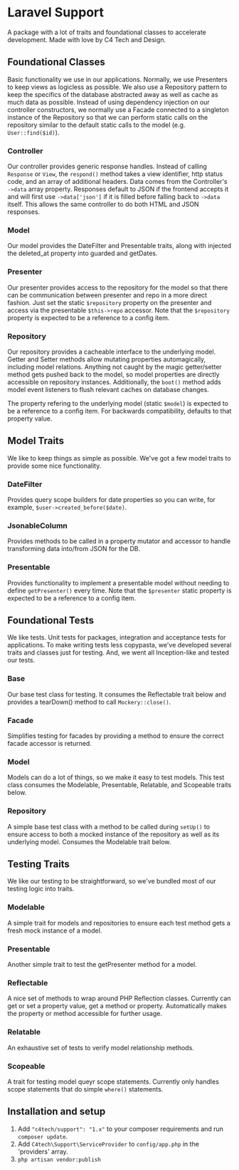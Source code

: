 # Laravel Support

A package with a lot of traits and foundational classes to accelerate
development. Made with love by C4 Tech and Design.


## Foundational Classes

Basic functionality we use in our applications. Normally, we use Presenters to
keep views as logicless as possible. We also use a Repository pattern to keep
the specifics of the database abstracted away as well as cache as much data as
possible. Instead of using dependency injection on our controller
constructors, we normally use a Facade connected to a singleton instance of
the Repository so that we can perform static calls on the repository similar
to the default static calls to the model (e.g. `User::find($id)`).

### Controller

Our controller provides generic response handles. Instead of calling `Response`
or `View`, the `respond()` method takes a view identifier, http status code,
and an array of additional headers. Data comes from the Controller's `->data`
array property. Responses default to JSON if the frontend accepts it and will
first use `->data['json']` if it is filled before falling back to `->data`
itself. This allows the same controller to do both HTML and JSON responses.

### Model

Our model provides the DateFilter and Presentable traits, along with injected
the deleted_at property into guarded and getDates.

### Presenter

Our presenter provides access to the repository for the model so that there
can be communication between presenter and repo in a more direct fashion. Just
set the static `$repository` property on the presenter and access via the
presentable `$this->repo` accessor. Note that the `$repository` property is
expected to be a reference to a config item.

### Repository

Our repository provides a cacheable interface to the underlying model. Getter
and Setter methods allow mutating properties automagically, including model
relations. Anything not caught by the magic getter/setter method gets pushed
back to the model, so model properties are directly accessible on repository
instances. Additionally, the `boot()` method adds model event listeners to
flush relevant caches on database changes.

The property refering to the underlying model (static `$model`) is expected
to be a reference to a config item. For backwards compatibility, defaults to
that property value.



## Model Traits

We like to keep things as simple as possible. We've got a few model traits to
provide some nice functionality.

### DateFilter

Provides query scope builders for date properties so you can write, for
example, `$user->created_before($date)`.

### JsonableColumn

Provides methods to be called in a property mutator and accessor to handle
transforming data into/from JSON for the DB.

### Presentable

Provides functionality to implement a presentable model without needing to
define `getPresenter()` every time. Note that the `$presenter` static property
is expected to be a reference to a config item.



## Foundational Tests

We like tests. Unit tests for packages, integration and acceptance tests for
applications. To make writing tests less copypasta, we've developed several
traits and classes just for testing. And, we went all Inception-like and
tested our tests.

### Base

Our base test class for testing. It consumes the Reflectable trait below and
provides a tearDown() method to call `Mockery::close()`.

### Facade

Simplifies testing for facades by providing a method to ensure the correct
facade accessor is returned.

### Model

Models can do a lot of things, so we make it easy to test models. This test
class consumes the Modelable, Presentable, Relatable, and Scopeable traits
below.

### Repository

A simple base test class with a method to be called during `setUp()` to ensure
access to both a mocked instance of the repository as well as its underlying
model. Consumes the Modelable trait below.



## Testing Traits

We like our testing to be straightforward, so we've bundled most of our
testing logic into traits.

### Modelable

A simple trait for models and repositories to ensure each test method gets a
fresh mock instance of a model.

### Presentable

Another simple trait to test the getPresenter method for a model.

### Reflectable

A nice set of methods to wrap around PHP Reflection classes. Currently can get
or set a property value, get a method or property. Automatically makes the
property or method accessible for further usage.

### Relatable

An exhaustive set of tests to verify model relationship methods.

### Scopeable

A trait for testing model queyr scope statements. Currently only handles scope
statements that do simple `where()` statements.



## Installation and setup

1. Add `"c4tech/support": "1.x"` to your composer requirements and run `composer update`.
2. Add `C4tech\Support\ServiceProvider` to `config/app.php` in the 'providers' array.
3. `php artisan vendor:publish`
